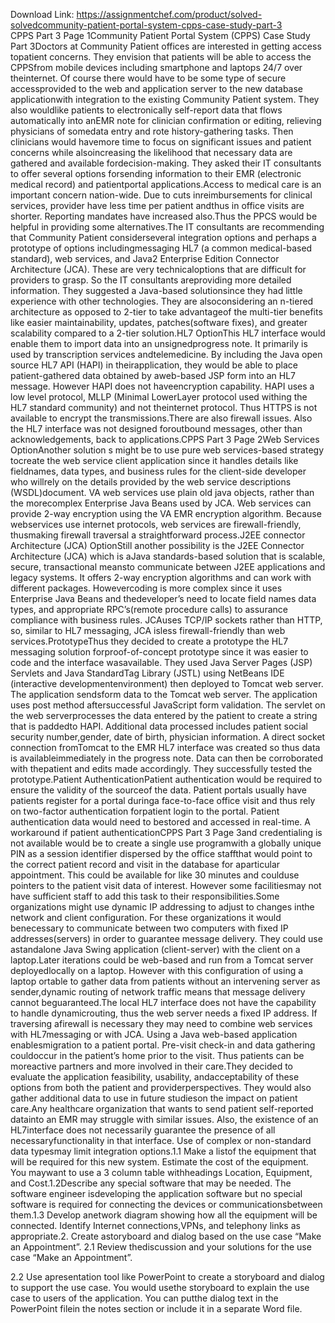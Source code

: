 Download Link: https://assignmentchef.com/product/solved-solvedcommunity-patient-portal-system-cpps-case-study-part-3
<br>
CPPS Part 3 Page 1Community Patient Portal System (CPPS) Case Study Part 3Doctors at Community Patient offices are interested in getting access topatient concerns. They envision that patients will be able to access the CPPSfrom mobile devices including smartphone and laptops 24/7 over theinternet. Of course there would have to be some type of secure accessprovided to the web and application server to the new database applicationwith integration to the existing Community Patient system. They also wouldlike patients to electronically self-report data that flows automatically into anEMR note for clinician confirmation or editing, relieving physicians of somedata entry and rote history-gathering tasks. Then clinicians would havemore time to focus on significant issues and patient concerns while alsoincreasing the likelihood that necessary data are gathered and available fordecision-making. They asked their IT consultants to offer several options forsending information to their EMR (electronic medical record) and patientportal applications.Access to medical care is an important concern nation-wide. Due to cuts inreimbursements for clinical services, provider have less time per patient andthus in office visits are shorter. Reporting mandates have increased also.Thus the PPCS would be helpful in providing some alternatives.The IT consultants are recommending that Community Patient considerseveral integration options and perhaps a prototype of options includingmessaging HL7 (a common medical-based standard), web services, and Java2 Enterprise Edition Connector Architecture (JCA). These are very technicaloptions that are difficult for providers to grasp. So the IT consultants areproviding more detailed information. They suggested a Java-based solutionsince they had little experience with other technologies. They are alsoconsidering an n-tiered architecture as opposed to 2-tier to take advantageof the multi-tier benefits like easier maintainability, updates, patches(software fixes), and greater scalability compared to a 2-tier solution.HL7 OptionThis HL7 interface would enable them to import data into an unsignedprogress note. It primarily is used by transcription services andtelemedicine. By including the Java open source HL7 API (HAPI) in theirapplication, they would be able to place patient-gathered data obtained by aweb-based JSP form into an HL7 message. However HAPI does not haveencryption capability. HAPI uses a low level protocol, MLLP (Minimal LowerLayer protocol used withing the HL7 standard community) and not theinternet protocol. Thus HTTPS is not available to encrypt the transmissions.There are also firewall issues. Also the HL7 interface was not designed foroutbound messages, other than acknowledgements, back to applications.CPPS Part 3 Page 2Web Services OptionAnother solution s might be to use pure web services-based strategy tocreate the web service client application since it handles details like fieldnames, data types, and business rules for the client-side developer who willrely on the details provided by the web service descriptions (WSDL)document. VA web services use plain old java objects, rather than the morecomplex Enterprise Java Beans used by JCA. Web services can provide 2-way encryption using the VA EMR encryption algorithm. Because webservices use internet protocols, web services are firewall-friendly, thusmaking firewall traversal a straightforward process.J2EE connector Architecture (JCA) OptionStill another possibility is the J2EE Connector Architecture (JCA) which is aJava standards-based solution that is scalable, secure, transactional meansto communicate between J2EE applications and legacy systems. It offers 2-way encryption algorithms and can work with different packages. Howevercoding is more complex since it uses Enterprise Java Beans and thedeveloper’s need to locate field names data types, and appropriate RPC’s(remote procedure calls) to assurance compliance with business rules. JCAuses TCP/IP sockets rather than HTTP, so, similar to HL7 messaging, JCA isless firewall-friendly than web services.PrototypeThus they decided to create a prototype the HL7 messaging solution forproof-of-concept prototype since it was easier to code and the interface wasavailable. They used Java Server Pages (JSP) Servlets and Java StandardTag Library (JSTL) using NetBeans IDE (interactive developmentenvironment) then deployed to Tomcat web server. The application sendsform data to the Tomcat web server. The application uses post method aftersuccessful JavaScript form validation. The servlet on the web serverprocesses the data entered by the patient to create a string that is paddedto HAPI. Additional data processed includes patient social security number,gender, date of birth, physician information. A direct socket connection fromTomcat to the EMR HL7 interface was created so thus data is availableimmediately in the progress note. Data can then be corroborated with thepatient and edits made accordingly. They successfully tested the prototype.Patient AuthenticationPatient authentication would be required to ensure the validity of the sourceof the data. Patient portals usually have patients register for a portal duringa face-to-face office visit and thus rely on two-factor authentication forpatient login to the portal. Patient authentication data would need to bestored and accessed in real-time. A workaround if patient authenticationCPPS Part 3 Page 3and credentialing is not available would be to create a single use programwith a globally unique PIN as a session identifier dispersed by the office staffthat would point to the correct patient record and visit in the database for aparticular appointment. This could be available for like 30 minutes and coulduse pointers to the patient visit data of interest. However some facilitiesmay not have sufficient staff to add this task to their responsibilities.Some organizations might use dynamic IP addressing to adjust to changes inthe network and client configuration. For these organizations it would benecessary to communicate between two computers with fixed IP addresses(servers) in order to guarantee message delivery. They could use astandalone Java Swing application (client-server) with the client on a laptop.Later iterations could be web-based and run from a Tomcat server deployedlocally on a laptop. However with this configuration of using a laptop ortable to gather data from patients without an intervening server as sender,dynamic routing of network traffic means that message delivery cannot beguaranteed.The local HL7 interface does not have the capability to handle dynamicrouting, thus the web server needs a fixed IP address. If traversing afirewall is necessary they may need to combine web services with HL7messaging or with JCA. Using a Java web-based application enablesmigration to a patient portal. Pre-visit check-in and data gathering couldoccur in the patient’s home prior to the visit. Thus patients can be moreactive partners and more involved in their care.They decided to evaluate the application feasibility, usability, andacceptability of these options from both the patient and providerperspectives. They would also gather additional data to use in future studieson the impact on patient care.Any healthcare organization that wants to send patient self-reported datainto an EMR may struggle with similar issues. Also, the existence of an HL7interface does not necessarily guarantee the presence of all necessaryfunctionality in that interface. Use of complex or non-standard data typesmay limit integration options.1.1 Make a listof the equipment that will be required for this new system. Estimate the cost of the equipment. You maywant to use a 3 column table withheadings Location, Equipment, and Cost.1.2Describe any special software that may be needed. The software engineer isdeveloping the application software but no special software is required for connecting the devices or communicationsbetween them.1.3 Develop anetwork diagram showing how all the equipment will be connected. Identify Internet connections,VPNs, and telephony links as appropriate.2. Create astoryboard and dialog based on the use case “Make an Appointment”. 2.1 Review thediscussion and your solutions for the use case “Make an Appointment”.

2.2 Use apresentation tool like PowerPoint to create a storyboard and dialog to support the use case. You would usethe storyboard to explain the use case to users of the application. You can putthe dialog text in the PowerPoint filein the notes section or include it in a separate Word file.